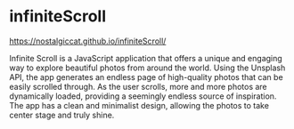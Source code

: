 # infiniteScroll

https://nostalgiccat.github.io/infiniteScroll/

Infinite Scroll is a JavaScript application that offers a unique and engaging way to explore beautiful photos from around the world. Using the Unsplash API, the app generates an endless page of high-quality photos that can be easily scrolled through. As the user scrolls, more and more photos are dynamically loaded, providing a seemingly endless source of inspiration. The app has a clean and minimalist design, allowing the photos to take center stage and truly shine. 
